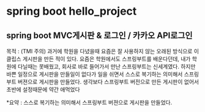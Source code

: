 # spring boot hello_project
## spring boot MVC게시판 & 로그인 / 카카오 API로그인




목적 : (TMI 주의)
과거에 학원을 다녔을때 요즘은 잘 사용하지 않는 오래된 방식으로 
이클립스 게시판을 만든 적이 있다.
요즘은 학원에서도 스프링부트를 배운다던데,
내가 학원에 다닐때는 못배웠고, 회사로 바로 들어가서 만난 스프링부트는 신세계였다.
하지만 바쁜 일정으로 게시판을 만들일이 없다가
일을 쉬면서 스스로 복기하는 의미해서 스프링부트 버젼으로 게시판을 만들었다.
생각보다 스프링부트 버전으로 만든 게시판이 없어서 초반에 설정때문에 약간 애먹었다

*요약 : 스스로 복기하는 의미해서 스프링부트 버젼으로 게시판을 만들었다.
